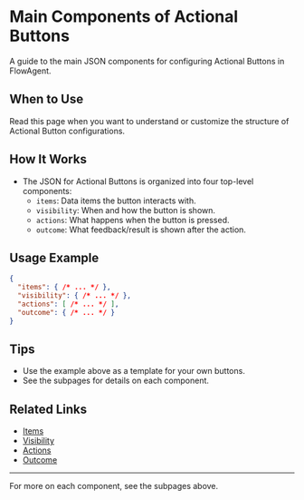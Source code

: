 # Main Components of Actional Buttons

A guide to the main JSON components for configuring Actional Buttons in FlowAgent.

## When to Use
Read this page when you want to understand or customize the structure of Actional Button configurations.

## How It Works
- The JSON for Actional Buttons is organized into four top-level components:
  - `items`: Data items the button interacts with.
  - `visibility`: When and how the button is shown.
  - `actions`: What happens when the button is pressed.
  - `outcome`: What feedback/result is shown after the action.

## Usage Example
```json
{
  "items": { /* ... */ },
  "visibility": { /* ... */ },
  "actions": [ /* ... */ ],
  "outcome": { /* ... */ }
}
```

## Tips
- Use the example above as a template for your own buttons.
- See the subpages for details on each component.

## Related Links
- [Items](items.md)
- [Visibility](visibility.md)
- [Actions](actions.md)
- [Outcome](outcome.md)

---

For more on each component, see the subpages above.
